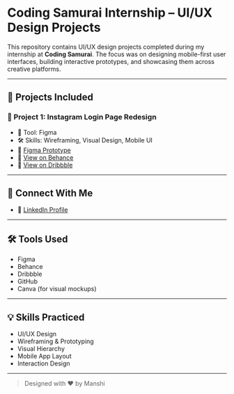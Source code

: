 # Coding Samurai Internship – UI/UX Design Projects

This repository contains UI/UX design projects completed during my internship at **Coding Samurai**. The focus was on designing mobile-first user interfaces, building interactive prototypes, and showcasing them across creative platforms.

---

## 📱 Projects Included

### 🔹 Project 1: Instagram Login Page Redesign
- 📌 Tool: Figma  
- 🛠️ Skills: Wireframing, Visual Design, Mobile UI  
- 🔗 [Figma Prototype](https://www.figma.com/proto/qciVAKldXDbYRY8tlX1y3e/Instagram-Login-Page?node-id=0-3&t=TnhJGvHNpB1ihTld-1&scaling=scale-down&content-scaling=fixed&page-id=0%3A1&starting-point-node-id=0%3A3)  
- 🎨 [View on Behance](https://www.behance.net/gallery/230231647/Instagram-Login-Page-UIUX-Redesign-by-Coding-Samurai) 
- 🏀 [View on Dribbble](https://dribbble.com/shots/26267042-Insta-Login-Page-Redesign-UI-UX-Internship-By-Coding-Samurai?utm_source=Clipboard_Shot&utm_campaign=sainimanshi93&utm_content=Insta%20Login%20Page%20Redesign%20%E2%80%93%20UI%2FUX%20Internship%0ABy%20Coding%20Samurai&utm_medium=Social_Share&utm_source=Clipboard_Shot&utm_campaign=sainimanshi93&utm_content=Insta%20Login%20Page%20Redesign%20%E2%80%93%20UI%2FUX%20Internship%0ABy%20Coding%20Samurai&utm_medium=Social_Share)

---

## 🔗 Connect With Me
- 🔗 [LinkedIn Profile](https://www.linkedin.com/in/manshi-525a3630a/overlay/about-this-profile/?lipi=urn%3Ali%3Apage%3Ad_flagship3_profile_view_base%3BjgsAetKlRJir3Mi20j5Muw%3D%3D)

---

## 🛠 Tools Used
- Figma  
- Behance  
- Dribbble  
- GitHub  
- Canva (for visual mockups)

---

## 💡 Skills Practiced
- UI/UX Design  
- Wireframing & Prototyping  
- Visual Hierarchy  
- Mobile App Layout  
- Interaction Design

---

> Designed with ❤️ by Manshi

